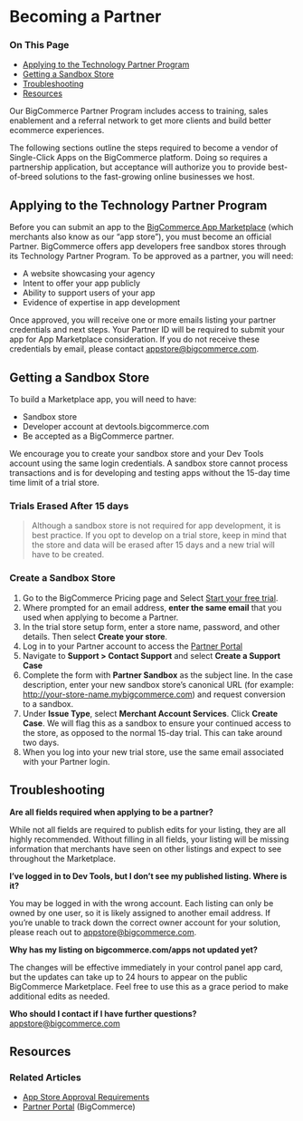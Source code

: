 # Becoming a Partner

<div class="otp" id="no-index">

### On This Page
- [Applying to the Technology Partner Program](#applying-to-the-technology-partner-program)
- [Getting a Sandbox Store](#getting-a-sandbox-store)
- [Troubleshooting](#troubleshooting)
- [Resources](#resources)

</div> 

Our BigCommerce Partner Program includes access to training, sales enablement and a referral network to get more clients and build better ecommerce experiences.

The following sections outline the steps required to become a vendor of Single-Click Apps on the BigCommerce platform. Doing so requires a partnership application, but acceptance will authorize you to provide best-of-breed solutions to the fast-growing online businesses we host. 

## Applying to the Technology Partner Program

Before you can submit an app to the [BigCommerce App Marketplace](https://www.bigcommerce.com/apps/) (which merchants also know as our “app store”), you must become an official Partner. BigCommerce offers app developers free sandbox stores through its Technology Partner Program. To be approved as a partner, you will need:

* A website showcasing your agency
* Intent to offer your app publicly
* Ability to support users of your app
* Evidence of expertise in app development

Once approved, you will receive one or more emails listing your partner credentials and next steps. Your Partner ID will be required to submit your app for App Marketplace consideration. If you do not receive these credentials by email, please contact <a href="mailto:appstore@bigcommerce.com">appstore@bigcommerce.com</a>.

## Getting a Sandbox Store

To build a Marketplace app, you will need to have:
* Sandbox store
* Developer account at devtools.bigcommerce.com
* Be accepted as a BigCommerce partner. 

We encourage you to create your sandbox store and your Dev Tools account using the same login credentials. A sandbox store cannot process transactions and is for developing and testing apps without the 15-day time time limit of a trial store. 

<div class="HubBlock--callout">
<div class="CalloutBlock--warning">
<div class="HubBlock-content">
    
<!-- theme: warning -->

### Trials Erased After 15 days
> Although a sandbox store is not required for app development, it is best practice. If you opt to develop on a trial store, keep in mind that the store and data will be erased after 15 days and a new trial will have to be created.

</div>
</div>
</div>

### Create a Sandbox Store

1. Go to the BigCommerce Pricing page and Select [Start your free trial](https://www.bigcommerce.com/essentials/pricing/).
2. Where prompted for an email address, **enter the same email** that you used when applying to become a Partner.
3. In the trial store setup form, enter a store name, password, and other details. Then select **Create your store**.
4. Log in to your Partner account to access the [Partner Portal](https://partners.bigcommerce.com) 
5. Navigate to **Support > Contact Support** and select **Create a Support Case**
6. Complete the form with **Partner Sandbox** as the subject line. In the case description, enter your new sandbox store’s canonical URL (for example: http://your-store-name.mybigcommerce.com) and request conversion to a sandbox. 
7. Under **Issue Type**, select **Merchant Account Services**. Click **Create Case**. We will flag this as a sandbox to ensure your continued access to the store, as opposed to the normal 15-day trial. This can take around two days.
8.  When you log into your new trial store, use the same email associated with your Partner login.

##  Troubleshooting

**Are all fields required when applying to be a partner?**

While not all fields are required to publish edits for your listing, they are all highly recommended. Without filling in all fields, your listing will be missing information that merchants have seen on other listings and expect to see throughout the Marketplace.

**I’ve logged in to Dev Tools, but I don’t see my published listing. Where is it?**

You may be logged in with the wrong account. Each listing can only be owned by one user, so it is likely assigned to another email address. If you’re unable to track down the correct owner account for your solution, please reach out to <a href="mailto:appstore@bigcommerce.com">appstore@bigcommerce.com</a>.

**Why has my listing on bigcommerce.com/apps not updated yet?**

The changes will be effective immediately in your control panel app card, but the updates can take up to 24 hours to appear on the public BigCommerce Marketplace. Feel free to use this as a grace period to make additional edits as needed.

**Who should I contact if I have further questions?**
<a href="mailto:appstore@bigcommerce.com">appstore@bigcommerce.com</a>

## Resources

### Related Articles
* [App Store Approval Requirements](https://developer.bigcommerce.com/api-docs/partner/app-store-approval-requirements)
* [Partner Portal](https://partners.bigcommerce.com/) (BigCommerce)
